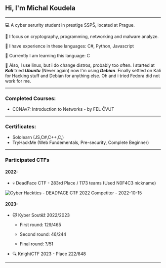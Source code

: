 ##                               Hi, I'm Michal Koudela
_____________________________________________________________________________________________________
💻 A cyber serurity student in prestige SSPŠ, located at Prague.

🔧 I focus on cryptography, programming, networking and malware analyze.

📘 I have experience in these languages: C#, Python, Javascript

📕 Currently I am learning this language: C

🐧 Also, I use linux, but i do change distros, probably too often. I started at ***Kali*** tried ***Ubuntu*** (Never again)
now I'm using ***Debian***. Finally settled on Kali for Hacking stuff and Debian for anything else. Oh and i tried Fedora did not work for me.

_____________________________________________________________________________________________________
### Completed Courses:
- CCNAv7: Introduction to Networks - by FEL ČVUT
_____________________________________________________________________________________________________
### Certificates:
- Sololearn (JS,C#,C++,C,)
- TryHackMe (Web Fundementals, Pre-security, Complete Beginner)
_____________________________________________________________________________________________________
### Participated CTFs
#### 2022:
- 💀 DeadFace CTF - 283rd Place / 1173 teams (Used N0F4C3 nickname)

![Cyber Hacktics - DEADFACE CTF 2022 Competitor - 2022-10-15](https://user-images.githubusercontent.com/100596513/196055979-7862a24e-2a51-4d21-ad0f-96506934a907.png)

#### 2023:
- 🐱 Kyber Soutěž 2022/2023 
  
  - First round: 129/465 
  
  - Second round: 46/244 
  
  - Final round: ?/51

- 🔍 KnightCTF 2023  - Place 222/848
_____________________________________________________________________________________________________
